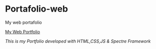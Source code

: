 # Portafolio-web
My web portafolio

<a href="https://brayancorpse.github.io/Portafolio-web/" target="_blank" rel="noopener noreferrer">My Web Portfolio </a>

<em>This is my Portfolio developed with HTML,CSS,JS & Spectre Framework</em>
